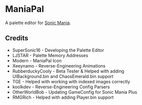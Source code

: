 # ManiaPal
A palette editor for [Sonic Mania](https://store.steampowered.com/app/584400/Sonic_Mania/).

## Credits
- SuperSonic16 - Developing the Palette Editor
- LJSTAR - Palette Memory Addresses
- Modern - ManiaPal Icon
- Xeeynamo - Reverse-Engineering Animations
- RubberduckyCooly - Beta Tester & Helped with adding UIBackground.bin and ChaosEmerald.bin support
- TGE - Helped with working with indexed images correctly
- koolkdev - Reverse-Engineering Config Parsers
- OtherWorldBob - Updating GameConfig for Sonic Mania Plus
- RMGRich - Helped with adding Player.bin support
